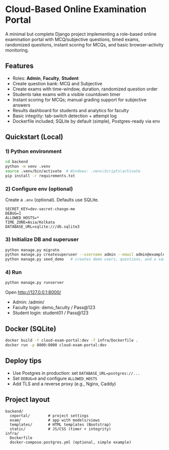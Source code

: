 # Cloud-Based Online Examination Portal

A minimal but complete Django project implementing a role-based online examination portal with MCQ/subjective questions, timed exams, randomized questions, instant scoring for MCQs, and basic browser-activity monitoring.

## Features
- Roles: **Admin**, **Faculty**, **Student**
- Create question bank: MCQ and Subjective
- Create exams with time-window, duration, randomized question order
- Students take exams with a visible countdown timer
- Instant scoring for MCQs; manual grading support for subjective answers
- Results dashboard for students and analytics for faculty
- Basic integrity: tab-switch detection + attempt log
- Dockerfile included; SQLite by default (simple), Postgres-ready via env

## Quickstart (Local)

### 1) Python environment
```bash
cd backend
python -m venv .venv
source .venv/bin/activate  # Windows: .venv\Scripts\activate
pip install -r requirements.txt
```

### 2) Configure env (optional)
Create a `.env` (optional). Defaults use SQLite.
```
SECRET_KEY=dev-secret-change-me
DEBUG=1
ALLOWED_HOSTS=*
TIME_ZONE=Asia/Kolkata
DATABASE_URL=sqlite:///db.sqlite3
```

### 3) Initialize DB and superuser
```bash
python manage.py migrate
python manage.py createsuperuser --username admin --email admin@example.com
python manage.py seed_demo   # creates demo users, questions, and a sample exam
```

### 4) Run
```bash
python manage.py runserver
```
Open http://127.0.0.1:8000/

- Admin: /admin/
- Faculty login: demo_faculty / Pass@123
- Student login: student01 / Pass@123

## Docker (SQLite)
```bash
docker build -t cloud-exam-portal:dev -f infra/Dockerfile .
docker run -p 8000:8000 cloud-exam-portal:dev
```

## Deploy tips
- Use Postgres in production: set `DATABASE_URL=postgres://...`
- Set `DEBUG=0` and configure `ALLOWED_HOSTS`
- Add TLS and a reverse proxy (e.g., Nginx, Caddy)

## Project layout
```
backend/
  ceportal/        # project settings
  exam/            # app with models/views
  templates/       # HTML templates (Bootstrap)
  static/          # JS/CSS (timer + integrity)
infra/
  Dockerfile
  docker-compose.postgres.yml (optional, simple example)
```
